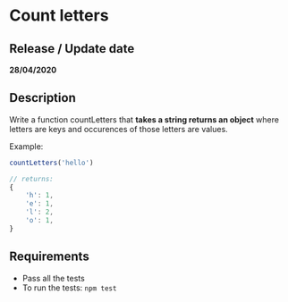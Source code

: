 # Count letters

## Release / Update date
**28/04/2020**

## Description
Write a function countLetters that **takes a string returns an object** where letters are keys and occurences of those letters are values.

Example:
```javascript
countLetters('hello')

// returns:
{
    'h': 1,
    'e': 1,
    'l': 2,
    'o': 1,
}
```


## Requirements
- Pass all the tests
- To run the tests: `npm test`
